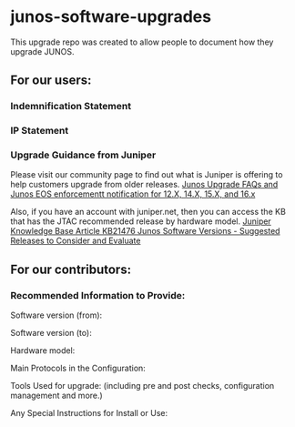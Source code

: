 # junos-software-upgrades
This upgrade repo was created to allow people to document how they upgrade JUNOS.

## For our users:

### Indemnification Statement

### IP Statement

### Upgrade Guidance from Juniper

Please visit our community page to find out what is Juniper is offering to help customers upgrade from older releases. [Junos Upgrade FAQs and Junos EOS enforcementt notification for 12.X, 14.X, 15.X, and 16.x](https://community.juniper.net/discussion/junos-upgrade-faqs-and-junos-eos-enforcement-notification-for-12x-14x-15x-and-16x#bmad518b92-983a-4634-9bdf-9adc25fe9c7c)

Also, if you have an account with juniper.net, then you can access the KB that has the JTAC recommended release by hardware model. [Juniper Knowledge Base Article KB21476 Junos Software Versions - Suggested Releases to Consider and Evaluate](https://supportportal.juniper.net/s/article/Junos-Software-Versions-Suggested-Releases-to-Consider-and-Evaluate?language=en_US)

## For our contributors:

### Recommended Information to Provide:

Software version (from):

Software version (to):

Hardware model:

Main Protocols in the Configuration:

Tools Used for upgrade: (including pre and post checks, configuration management and more.) 

Any Special Instructions for Install or Use:
